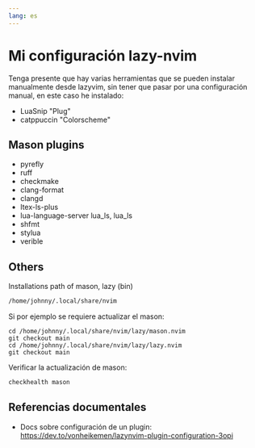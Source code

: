 ```yaml
---
lang: es
---
```


# Mi configuración lazy-nvim

Tenga presente que hay varias herramientas que se pueden instalar manualmente desde lazyvim, sin tener que pasar
por una configuración manual, en este caso he instalado:

* LuaSnip "Plug"
* catppuccin "Colorscheme"

## Mason plugins

* pyrefly
* ruff
* checkmake
* clang-format
* clangd
* ltex-ls-plus
* lua-language-server lua_ls, lua_ls
* shfmt
* stylua
* verible

## Others

Installations path of mason, lazy (bin)

```bash
/home/johnny/.local/share/nvim
```

Si por ejemplo se requiere actualizar el mason:

```language
cd /home/johnny/.local/share/nvim/lazy/mason.nvim
git checkout main
cd /home/johnny/.local/share/nvim/lazy/lazy.nvim
git checkout main
```

Verificar la actualización de mason:

```bash
checkhealth mason
```

## Referencias documentales

* Docs sobre configuración de un plugin: https://dev.to/vonheikemen/lazynvim-plugin-configuration-3opi
